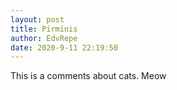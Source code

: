 ```yaml
---
layout: post
title: Pirminis
author: EdvRepe
date: 2020-9-11 22:19:50
---
```

This is a comments about cats.
Meow
